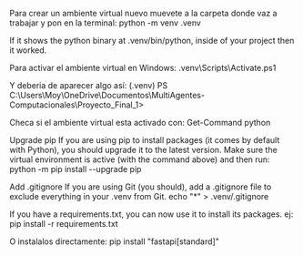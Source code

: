 Para crear un ambiente virtual nuevo muevete a la carpeta donde vaz a trabajar y pon en la terminal:
python -m venv .venv

If it shows the python binary at .venv/bin/python, inside of your project then it worked.


Para activar el ambiente virtual en Windows:
.venv\Scripts\Activate.ps1

Y deberia de aparecer algo así:
(.venv) PS C:\Users\Moy\OneDrive\Documentos\MultiAgentes-Computacionales\Proyecto_Final_1> 

Checa si el ambiente virtual esta activado con:
Get-Command python

Upgrade pip
If you are using pip to install packages (it comes by default with Python), you should upgrade it to the latest version.
Make sure the virtual environment is active (with the command above) and then run:
python -m pip install --upgrade pip

Add .gitignore
If you are using Git (you should), add a .gitignore file to exclude everything in your .venv from Git.
echo "*" > .venv/.gitignore

If you have a requirements.txt, you can now use it to install its packages. ej:
pip install -r requirements.txt

O instalalos directamente:
pip install "fastapi[standard]"
